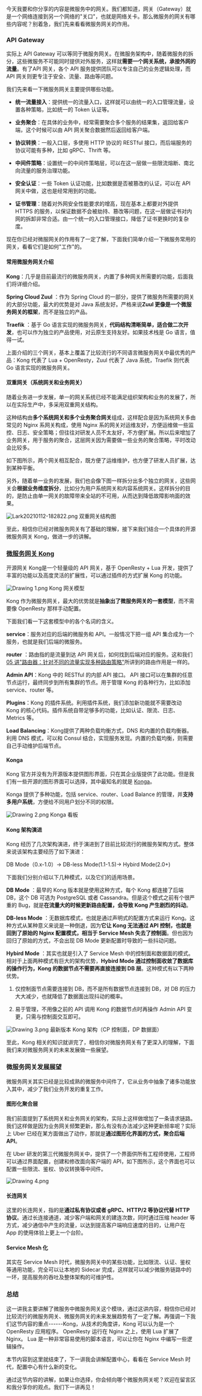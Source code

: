 今天我要和你分享的内容是微服务中的网关。我们都知道，网关（Gateway）就是一个网络连接到另一个网络的"关口"，也就是网络关卡。那么微服务的网关有哪些内容呢？别着急，我们先来看看微服务网关的作用。

### API Gateway

实际上 API Gateway 可以等同于微服务网关。在微服务架构中，随着微服务的拆分，这些微服务不可能同时提供对外服务，这样就**需要一个网关系统，承接外网的流量**。有了API 网关，各个 API 服务提供团队可以专注自己的业务逻辑处理，而 API 网关则更专注于安全、流量、路由等问题。

我们先来看一下微服务网关主要提供哪些功能。

* **统一流量接入**：提供统一的流量入口，这样就可以由统一的入口管理流量，设置各种策略，比如统一的 Token 认证等。

* **业务聚合**：在具体的业务中，经常需要聚合多个服务的结果集，返回给客户端，这个时候可以由 API 网关聚合数据然后返回给客户端。

* **协议转换**：一般入口层，多使用 HTTP 协议的 RESTful 接口，而后端服务的协议可能有多种，比如 gRPC、Thrift 等。

* **中间件策略**：设置统一的中间件策略层，可以在这一层做一些限流熔断、南北向流量的服务治理功能。

* **安全认证**：一些 Token 认证功能，比如数据是否被篡改的认证，可以在 API 网关中做，这也是经常用到的功能。

* **证书管理**：随着对外网安全性能要求的增高，现在基本上都要对外提供 HTTPS 的服务，以保证数据不会被劫持、篡改等问题，在这一层做证书对内网的拆卸非常合适。由一个统一的入口管理接口，降低了证书更换时的复杂度。

现在你已经对微服网关的作用有了一定了解，下面我们简单介绍一下微服务常用的网关，看看它们是如何"工作"的。

#### 常用微服务网关介绍

**Kong**：几乎是目前最流行的微服务网关，内置了多种网关所需要的功能，后面我们将详细介绍。

**Spring Cloud Zuul** ：作为 Spring Cloud 的一部分，提供了微服务所需要的网关的大部分功能，最大的优势是对 Java 系统友好。严格来说**Zuul 更像是一个微服务网关的框架**，而不是独立的产品。

**Traefik** ：基于 Go 语言实现的微服务网关，**代码结构清晰简单，适合做二次开发**，也可以作为独立的产品使用，对云原生支持友好。如果技术栈是 Go 语言，值得一试。

上面介绍的三个网关，基本上覆盖了比较流行的不同语言微服务网关中最优秀的产品：Kong 代表了 Lua + OpenResty，Zuul 代表了 Java 系统，Traefik 则代表 Go 语言实现的微服务网关。

#### 双重网关（系统网关和业务网关）

随着业务进一步发展，单一的网关系统已经不能满足组织架构和业务的发展了，所以在实际生产中，多采用双重网关结构。

这种结构由**多个系统网关和多个业务聚合网关**组成，这样配合是因为系统网关多由常见的 Nginx 系网关构成，使用 Nginx 系的网关对运维友好，方便运维做一些监控、日志、安全策略；但往往对研发人员不太友好，不方便扩展。所以后来增加了业务网关，用于服务的聚合，这层网关因为需要做一些业务的聚合策略，平时改动会比较多。

如下图所示，两个网关相互配合，既方便了运维维护，也方便了研发人员扩展，达到某种平衡。

另外，随着单一业务的发展，我们也会像下图一样拆分出多个独立的网关，这些网关会**根据业务维度拆分**，比如分为用户系统网关和内容系统网关。这样拆分的目的，是防止由单一网关的故障带来全站的不可用，从而达到降低故障影响面的效果。

<Image alt="Lark20210112-182822.png" src="https://s0.lgstatic.com/i/image/M00/8D/50/Ciqc1F_9ekeAOTizAAGqBVSA4Lk701.png"/>  
双重网关结构图

至此，相信你已经对微服务网关有了基础的理解，接下来我们结合一个具体的开源微服务网关 Kong，做进一步的讲解。

### [微服务网关 Kong](https://codechina.csdn.net/mirrors/Kong/kong?utm_source=csdn_github_accelerator)

开源网关 Kong是一个轻量级的 API 网关，基于 OpenResty + Lua 开发，提供了丰富的功能以及高度灵活的扩展性，可以通过插件的方式扩展 Kong 的功能。

<Image alt="Drawing 1.png" src="https://s0.lgstatic.com/i/image/M00/8D/4D/CgqCHl_9Bg-AGswTAAGeIlb2qJk670.png"/>  
Kong 网关模型

Kong 作为微服务网关，最大的优势就是**抽象出了微服务网关的一套模型**，而不需要像 OpenResty 那样手动配置。

下面我们看一下这套模型中的各个名词的含义。

**service**：服务对应的后端的微服务和 API。一般情况下把一组 API 集合成为一个服务，也就是我们后端的微服务。

**router** ：路由指的是流量到达 API 网关后，如何找到后端对应的服务。这和我们 [05 讲"路由器：针对不同的流量实现多种路由策略"](https://kaiwu.lagou.com/course/courseInfo.htm?courseId=586#/detail/pc?id=5998)所讲到的路由作用是一样的。

**Admin API**：Kong 中的 RESTful 的内部 API 接口。 API 接口可以在集群的任意节点运行，最终同步到所有集群的节点。用于管理 Kong 的各种行为，比如添加 service、router 等。

**Plugins**：Kong 的插件系统。利用插件系统，我们添加新功能就不需要改动 Kong 的核心代码。插件系统自带足够多的功能，比如认证、限流、日志、Metrics 等。

**Load Balancing**：Kong提供了两种负载均衡方式，DNS 和内置的负载均衡器。利用 DNS 模式，可以和 Consul 结合，实现服务发现。内置的负载均衡，则需要自己手动维护后端节点。

#### Konga

Kong 官方并没有为开源版本提供图形界面，只在其企业版提供了此功能。但是我们有一些开源的图形界面可以选择，其中最知名的就是 [Konga](https://github.com/PGBI/kong-dashboard)。

Konga 提供了多种功能，包括 service、router、Load Balance 的管理，并**支持多用户系统**，方便给不同用户划分不同的权限。

<Image alt="Drawing 2.png" src="https://s0.lgstatic.com/i/image2/M01/05/28/Cip5yF_9BjeAErkxAAGSQQtfsqw980.png"/>  
Konga 看板

#### Kong 架构演进

Kong 经历了几次架构演进，终于演进到了目前比较流行的微服务架构方式。整体来说该架构主要经历了如下演进：

DB Mode（0.x-1.0）→ DB-less Mode(1.1-1.5)→ Hybird Mode(2.0+)

下面我们分别介绍以下几种模式，以及它们的适用场景。

**DB Mode** ：最早的 Kong 版本就是使用这种方式，每个 Kong 都连接了后端 DB，这个 DB 可选为 PostgreSQL 或者 Cassandra。但是这个模式之前有个很严重的 Bug，就是**在流量大的时候更新路由配置，会导致 Kong 产生剧烈的抖动**。

**DB-less Mode** ：无数据库模式，也就是通过声明式的配置方式来运行 Kong。这种方式从某种意义来说是一种倒退，因为**它让 Kong 无法通过 API 控制，也就是回到了原始的 Nginx 配置模式，相当于 Service Mesh 失去了控制面**。但也因为回归了原始的方式，不会出现 DB Mode 更新配置时导致的一些抖动问题。

**Hybird Mode** ：其实也就是引入了 Service Mesh 中的控制面和数据面的模式。相对于上面两种模式有巨大的架构优势，**Hybird Mode 通过控制面收敛了数据库的操作行为，Kong 的数据节点不需要再直接连接到 DB 层**。这种模式有以下两种优势。

1. 仅控制面节点需要连接到 DB，而不是所有数据节点连接到 DB，对 DB 的压力大大减少，也就降低了数据面出现抖动的概率。

2. 易于管理，不用像之前的 API 调用 Kong 的数据节点时再操作 Admin API 变更，只需与控制面交互即可。

<Image alt="Drawing 3.png" src="https://s0.lgstatic.com/i/image2/M01/05/28/Cip5yF_9BkSAGIm_AAB3pw9AH0k813.png"/>  
最新版本 Kong 架构（CP 控制面，DP 数据面）

至此，Kong 相关的知识就讲完了，相信你对微服务网关有了更深入的理解，下面我们来对微服务网关的未来发展做一些展望。

### 微服务网关发展展望

微服务网关其实已经是比较成熟的微服务中间件了，它从业务中抽象了诸多功能放入其中，减少了我们业务开发的重复工作。

#### 图形化聚合层

我们前面提到了系统网关和业务网关的架构，实际上这样做增加了一条请求链路。我们这样做是因为业务网关频繁更新，那么有没有办法减少这种更新频率呢？实际上 Uber 已经在某方面做出了动作，那就是**通过图形化界面的方式，聚合后端 API**。

在 Uber 研发的第三代微服务网关中，提供了一个界面供所有工程师使用，工程师可以通过界面配置，创建和修改面向客户端的 API，如下图所示，这个界面也可以配置一些限流、鉴权、协议转换等中间件。

<Image alt="Drawing 4.png" src="https://s0.lgstatic.com/i/image2/M01/05/28/Cip5yF_9BlGARQuqAANENpwJlzA247.png"/>

#### 长连网关

这里的长连网关，指的是**通过私有协议或者 gRPC、HTTP/2 等协议代替 HTTP 协议**。通过长连接通道，减少客户端和网关的建连次数，同时通过压缩 header 等方式，减少通信中产生的流量，以达到提高客户端响应速度的目的，让用户在 App 的使用体验上更上一个台阶。

#### Service Mesh 化

其实在 Service Mesh 时代，微服务网关中的某些功能，比如限流、认证、鉴权等通用功能，完全可以让本地的 Sidecar 完成，这样就可以减少微服务链路中的一环，提高服务的吞吐及整体架构的可维护性。

### 总结

这一讲我主要讲解了微服务中微服务网关这个模块，通过这讲内容，相信你已经对比较流行的微服务网关、微服务网关的未来发展趋势有了一定了解。再强调一下我们这节内容的重点------Kong，从技术的角度讲，Kong 可以认为是一个 OpenResty 应用程序。 OpenResty 运行在 Nginx 之上，使用 Lua 扩展了 Nginx。 Lua 是一种非常容易使用的脚本语言，可以让你在 Nginx 中编写一些逻辑操作。

本节内容到这里就结束了，下一讲我会讲解配置中心，看看在 Service Mesh 时代，配置中心有什么新的变化。

通过这节内容的讲解，如果让你选择，你会倾向哪个微服务网关呢？欢迎在留言区和我分享你的观点。我们下一讲再见！

